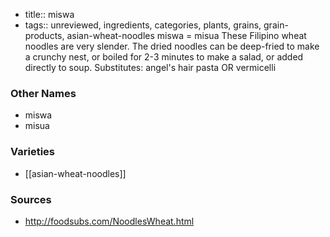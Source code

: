 - title:: miswa
- tags:: unreviewed, ingredients, categories, plants, grains, grain-products, asian-wheat-noodles
miswa = misua These Filipino wheat noodles are very slender. The dried noodles can be deep-fried to make a crunchy nest, or boiled for 2-3 minutes to make a salad, or added directly to soup. Substitutes: angel's hair pasta OR vermicelli

### Other Names

* miswa
* misua

### Varieties

* [[asian-wheat-noodles]]

### Sources
* http://foodsubs.com/NoodlesWheat.html
